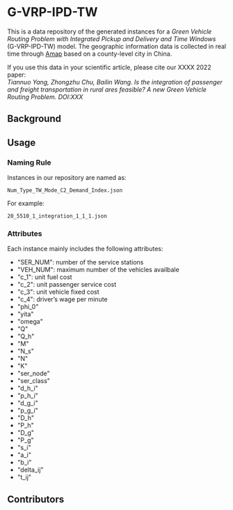 # G-VRP-IPD-TW
This is a data repository of the generated instances for a *Green Vehicle Routing Problem with Integrated Pickup and Delivery and Time Windows* (G-VRP-IPD-TW) model. The geographic information data is collected in real time through [Amap](https://www.alibabacloud.com/zh/customers/autonavi) based on a county-level city in China.

If you use this data in your scientific article, please cite our XXXX 2022 paper:  
*Tiannuo Yang, Zhongzhu Chu, Bailin Wang. Is the integration of passenger and freight transportation in rural ares feasible? A new Green Vehicle Routing Problem. DOI:XXX*

## Background

## Usage
### Naming Rule
Instances in our repository are named as:   
```
Num_Type_TW_Mode_C2_Demand_Index.json
```   
For example:
```
20_5510_1_integration_1_1_1.json 
```  




### Attributes
Each instance mainly includes the following attributes:
- "SER_NUM": number of the service stations
- "VEH_NUM": maximum number of the vehicles availbale
- "c_1": unit fuel cost
- "c_2": unit passenger service cost
- "c_3": unit vehicle fixed cost
- "c_4": driver’s wage per minute
- "phi_0"
- "yita"
- "omega"
- "Q"
- "Q_h"
- "M"
- "N_s"
- "N"
- "K"
- "ser_node"
- "ser_class"
- "d_h_i"
- "p_h_i"
- "d_g_i"
- "p_g_i"
- "D_h"
- "P_h"
- "D_g"
- "P_g"
- "s_i"
- "a_i"
- "b_i"
- "delta_ij"
- "t_ij"

## Contributors